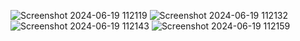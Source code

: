 ![Screenshot 2024-06-19 112119](https://github.com/adityabhamare10/210306105205/assets/108888187/0af7d3df-64c6-4b2f-8ddf-79e11f9169d9)
![Screenshot 2024-06-19 112132](https://github.com/adityabhamare10/210306105205/assets/108888187/1c8d0a17-f9ec-4a88-afa0-75c66bbfa97f)
![Screenshot 2024-06-19 112143](https://github.com/adityabhamare10/210306105205/assets/108888187/49320ef8-cbc7-45bc-a031-9ffa2896498a)
![Screenshot 2024-06-19 112159](https://github.com/adityabhamare10/210306105205/assets/108888187/4a869d04-17ac-48d8-8731-09b0555942e6)

